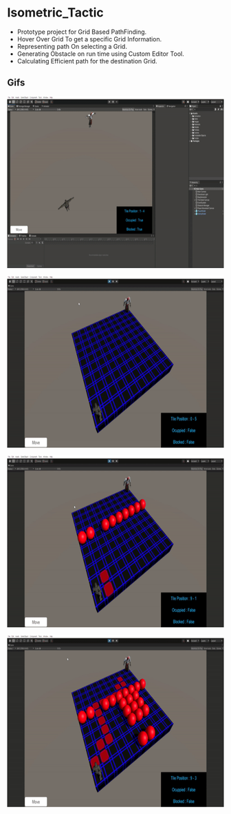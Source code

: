 # Isometric_Tactic
- Prototype project for Grid Based PathFinding.
- Hover Over Grid To get a specific Grid Information.
- Representing path On selecting a Grid.
- Generating Obstacle on run time using Custom Editor Tool.
- Calculating Efficient path for the destination Grid.


## Gifs
<p><img align ="centre"![alt text] src = "https://github.com/DarshanSahay/Isometric_Tactic/blob/main/Assets/ScreenShots/1.gif" width="700" height="400" /></p>

<p><img align ="centre"![alt text] src = "https://github.com/DarshanSahay/Isometric_Tactic/blob/main/Assets/ScreenShots/2.gif" width="700" height="400" /></p>

<p><img align ="centre"![alt text] src = "https://github.com/DarshanSahay/Isometric_Tactic/blob/main/Assets/ScreenShots/3.gif" width="700" height="400" /></p>

<p><img align ="centre"![alt text] src = "https://github.com/DarshanSahay/Isometric_Tactic/blob/main/Assets/ScreenShots/4.gif" width="700" height="400" /></p>

